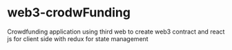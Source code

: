 # web3-crodwFunding
Crowdfunding application using third web to create web3 contract and react js for client side with redux for state management
